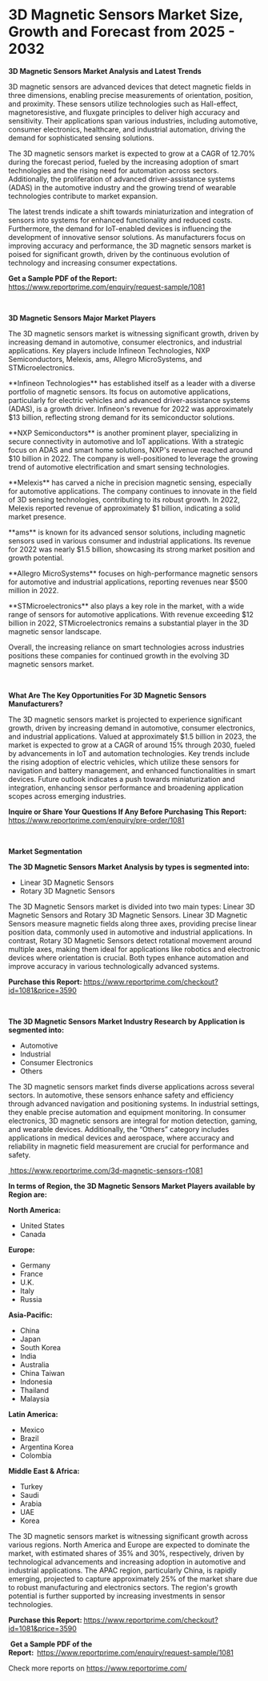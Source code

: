 <p><h1>3D Magnetic Sensors Market Size, Growth and Forecast from 2025 - 2032</h1></p><p><strong>3D Magnetic Sensors Market Analysis and Latest Trends</strong></p>
<p><p>3D magnetic sensors are advanced devices that detect magnetic fields in three dimensions, enabling precise measurements of orientation, position, and proximity. These sensors utilize technologies such as Hall-effect, magnetoresistive, and fluxgate principles to deliver high accuracy and sensitivity. Their applications span various industries, including automotive, consumer electronics, healthcare, and industrial automation, driving the demand for sophisticated sensing solutions.</p><p>The 3D magnetic sensors market is expected to grow at a CAGR of 12.70% during the forecast period, fueled by the increasing adoption of smart technologies and the rising need for automation across sectors. Additionally, the proliferation of advanced driver-assistance systems (ADAS) in the automotive industry and the growing trend of wearable technologies contribute to market expansion. </p><p>The latest trends indicate a shift towards miniaturization and integration of sensors into systems for enhanced functionality and reduced costs. Furthermore, the demand for IoT-enabled devices is influencing the development of innovative sensor solutions. As manufacturers focus on improving accuracy and performance, the 3D magnetic sensors market is poised for significant growth, driven by the continuous evolution of technology and increasing consumer expectations.</p></p>
<p><strong>Get a Sample PDF of the Report:&nbsp;</strong> <a href="https://www.reportprime.com/enquiry/request-sample/1081?utm_campaign=3522&utm_medium=2&utm_source=Github&utm_content=ia&utm_term=18032025&utm_id=3d-magnetic-sensors">https://www.reportprime.com/enquiry/request-sample/1081</a></p>
<p>&nbsp;</p>
<p><strong>3D Magnetic Sensors Major Market Players</strong></p>
<p><p>The 3D magnetic sensors market is witnessing significant growth, driven by increasing demand in automotive, consumer electronics, and industrial applications. Key players include Infineon Technologies, NXP Semiconductors, Melexis, ams, Allegro MicroSystems, and STMicroelectronics.</p><p>**Infineon Technologies** has established itself as a leader with a diverse portfolio of magnetic sensors. Its focus on automotive applications, particularly for electric vehicles and advanced driver-assistance systems (ADAS), is a growth driver. Infineon's revenue for 2022 was approximately $13 billion, reflecting strong demand for its semiconductor solutions.</p><p>**NXP Semiconductors** is another prominent player, specializing in secure connectivity in automotive and IoT applications. With a strategic focus on ADAS and smart home solutions, NXP's revenue reached around $10 billion in 2022. The company is well-positioned to leverage the growing trend of automotive electrification and smart sensing technologies.</p><p>**Melexis** has carved a niche in precision magnetic sensing, especially for automotive applications. The company continues to innovate in the field of 3D sensing technologies, contributing to its robust growth. In 2022, Melexis reported revenue of approximately $1 billion, indicating a solid market presence.</p><p>**ams** is known for its advanced sensor solutions, including magnetic sensors used in various consumer and industrial applications. Its revenue for 2022 was nearly $1.5 billion, showcasing its strong market position and growth potential.</p><p>**Allegro MicroSystems** focuses on high-performance magnetic sensors for automotive and industrial applications, reporting revenues near $500 million in 2022. </p><p>**STMicroelectronics** also plays a key role in the market, with a wide range of sensors for automotive applications. With revenue exceeding $12 billion in 2022, STMicroelectronics remains a substantial player in the 3D magnetic sensor landscape.</p><p>Overall, the increasing reliance on smart technologies across industries positions these companies for continued growth in the evolving 3D magnetic sensors market.</p></p>
<p>&nbsp;</p>
<p><strong>What Are The Key Opportunities For 3D Magnetic Sensors Manufacturers?</strong></p>
<p><p>The 3D magnetic sensors market is projected to experience significant growth, driven by increasing demand in automotive, consumer electronics, and industrial applications. Valued at approximately $1.5 billion in 2023, the market is expected to grow at a CAGR of around 15% through 2030, fueled by advancements in IoT and automation technologies. Key trends include the rising adoption of electric vehicles, which utilize these sensors for navigation and battery management, and enhanced functionalities in smart devices. Future outlook indicates a push towards miniaturization and integration, enhancing sensor performance and broadening application scopes across emerging industries.</p></p>
<p><strong>Inquire or Share Your Questions If Any Before Purchasing This Report:</strong> <a href="https://www.reportprime.com/enquiry/pre-order/1081?utm_campaign=3522&utm_medium=2&utm_source=Github&utm_content=ia&utm_term=18032025&utm_id=3d-magnetic-sensors">https://www.reportprime.com/enquiry/pre-order/1081</a></p>
<p>&nbsp;</p>
<p><strong>Market Segmentation</strong></p>
<p><strong>The 3D Magnetic Sensors Market Analysis by types is segmented into:</strong></p>
<p><ul><li>Linear 3D Magnetic Sensors</li><li>Rotary 3D Magnetic Sensors</li></ul></p>
<p><p>The 3D Magnetic Sensors market is divided into two main types: Linear 3D Magnetic Sensors and Rotary 3D Magnetic Sensors. Linear 3D Magnetic Sensors measure magnetic fields along three axes, providing precise linear position data, commonly used in automotive and industrial applications. In contrast, Rotary 3D Magnetic Sensors detect rotational movement around multiple axes, making them ideal for applications like robotics and electronic devices where orientation is crucial. Both types enhance automation and improve accuracy in various technologically advanced systems.</p></p>
<p><strong>Purchase this Report:&nbsp;</strong><a href="https://www.reportprime.com/checkout?id=1081&price=3590&utm_campaign=3522&utm_medium=2&utm_source=Github&utm_content=ia&utm_term=18032025&utm_id=3d-magnetic-sensors">https://www.reportprime.com/checkout?id=1081&price=3590</a></p>
<p>&nbsp;</p>
<p><strong>The 3D Magnetic Sensors Market Industry Research by Application is segmented into:</strong></p>
<p><ul><li>Automotive</li><li>Industrial</li><li>Consumer Electronics</li><li>Others</li></ul></p>
<p><p>The 3D magnetic sensors market finds diverse applications across several sectors. In automotive, these sensors enhance safety and efficiency through advanced navigation and positioning systems. In industrial settings, they enable precise automation and equipment monitoring. In consumer electronics, 3D magnetic sensors are integral for motion detection, gaming, and wearable devices. Additionally, the “Others” category includes applications in medical devices and aerospace, where accuracy and reliability in magnetic field measurement are crucial for performance and safety.</p></p>
<p><a href="https://www.reportprime.com/3d-magnetic-sensors-r1081?utm_campaign=3522&utm_medium=2&utm_source=Github&utm_content=ia&utm_term=18032025&utm_id=3d-magnetic-sensors">&nbsp;https://www.reportprime.com/3d-magnetic-sensors-r1081</a></p>
<p><strong>In terms of Region, the 3D Magnetic Sensors Market Players available by Region are:</strong></p>
<p>
    <p> <strong> North America: </strong>
        <ul>
            <li>United States</li>
            <li>Canada</li>
        </ul>
        </p> 
    <p> <strong> Europe: </strong>
        <ul>
            <li>Germany</li>
            <li>France</li>
            <li>U.K.</li>
            <li>Italy</li>
            <li>Russia</li>
        </ul>
        </p> 
    <p> <strong> Asia-Pacific: </strong>
        <ul>
            <li>China</li>
            <li>Japan</li>
            <li>South Korea</li>
            <li>India</li>
            <li>Australia</li>
            <li>China Taiwan</li>
            <li>Indonesia</li>
            <li>Thailand</li>
            <li>Malaysia</li>
        </ul>
        </p> 
    <p> <strong> Latin America: </strong>
        <ul>
            <li>Mexico</li>
            <li>Brazil</li>
            <li>Argentina Korea</li>
            <li>Colombia</li>
        </ul>
        </p> 
    <p> <strong> Middle East & Africa: </strong>
        <ul>
            <li>Turkey</li>
            <li>Saudi</li>
            <li>Arabia</li>
            <li>UAE</li>
            <li>Korea</li>
        </ul>
    </p>
    </p>
<p><p>The 3D magnetic sensors market is witnessing significant growth across various regions. North America and Europe are expected to dominate the market, with estimated shares of 35% and 30%, respectively, driven by technological advancements and increasing adoption in automotive and industrial applications. The APAC region, particularly China, is rapidly emerging, projected to capture approximately 25% of the market share due to robust manufacturing and electronics sectors. The region's growth potential is further supported by increasing investments in sensor technologies.</p></p>
<p><strong>Purchase this Report: </strong><a href="https://www.reportprime.com/checkout?id=1081&price=3590&utm_campaign=3522&utm_medium=2&utm_source=Github&utm_content=ia&utm_term=18032025&utm_id=3d-magnetic-sensors">https://www.reportprime.com/checkout?id=1081&price=3590</a></p>
<p>&nbsp;<strong>Get a Sample PDF of the Report:&nbsp;&nbsp;</strong><a href="https://www.reportprime.com/enquiry/request-sample/1081?utm_campaign=3522&utm_medium=2&utm_source=Github&utm_content=ia&utm_term=18032025&utm_id=3d-magnetic-sensors">https://www.reportprime.com/enquiry/request-sample/1081</a></p>
<p><strong></strong></p>
<p>Check more reports on <a href="https://www.reportprime.com/?utm_campaign=3522&utm_medium=2&utm_source=Github&utm_content=ia&utm_term=18032025&utm_id=3d-magnetic-sensors">https://www.reportprime.com/</a></p>